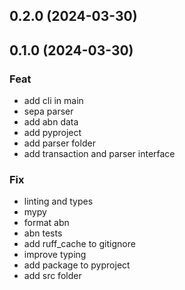 ## 0.2.0 (2024-03-30)

## 0.1.0 (2024-03-30)

### Feat

- add cli in main
- sepa parser
- add abn data
- add pyproject
- add parser folder
- add transaction and parser interface

### Fix

- linting and types
- mypy
- format abn
- abn tests
- add ruff_cache to gitignore
- improve typing
- add package to pyproject
- add src folder
